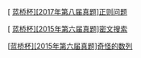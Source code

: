 [ [蓝桥杯\][2017年第八届真题]正则问题](https://www.dotcpp.com/oj/problem1887.html)

[ [蓝桥杯\][2015年第六届真题]密文搜索](https://www.dotcpp.com/oj/problem1828.html)

 [[蓝桥杯\][2015年第六届真题]奇怪的数列](https://www.dotcpp.com/oj/problem1833.html) 

